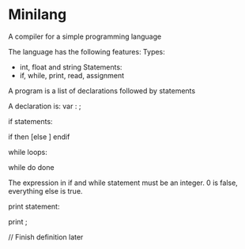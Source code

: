 # Minilang
A compiler for a simple programming language

The language has the following features:
Types: 
  - int, float and string
Statements:
  - if, while, print, read, assignment
  
A program is a list of declarations followed by statements

A declaration is: 
  var <id>: <type>;
  
if statements:

if <expression> then
  <statements>
  [else
    <statements>]
endif

while loops:

while <expression> do
  <statements>
done


The expression in if and while statement must be an integer. 
0 is false, everything else is true.

print statement:

print <expression>;

// Finish definition later
